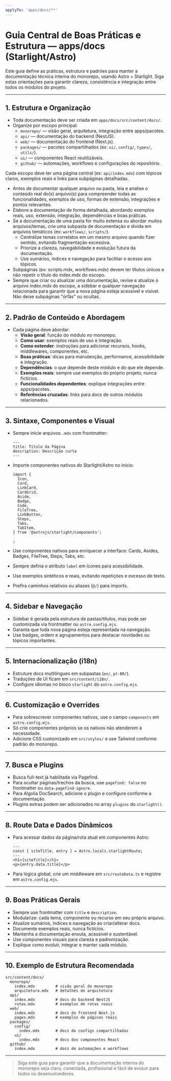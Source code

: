 ```yaml
---
applyTo: 'apps/docs/**'
---
```


# Guia Central de Boas Práticas e Estrutura — apps/docs (Starlight/Astro)

Este guia define as práticas, estrutura e padrões para manter a documentação técnica interna do monorepo, usando Astro + Starlight. Siga estas orientações para garantir clareza, consistência e integração entre todos os módulos do projeto.

---

## 1. Estrutura e Organização

- Toda documentação deve ser criada em `apps/docs/src/content/docs/`.
- Organize por escopo principal:
  - `monorepo/` — visão geral, arquitetura, integração entre apps/pacotes.
  - `api/` — documentação do backend (NestJS).
  - `web/` — documentação do frontend (Next.js).
  - `packages/` — pacotes compartilhados (ex: `ui/`, `config/`, `types/`, `utils/`).
  - `ui/` — componentes React reutilizáveis.
  - `github/` — automações, workflows e configurações do repositório.

Cada escopo deve ter uma página central (ex: `api/index.mdx`) com tópicos claros, exemplos reais e links para subpáginas detalhadas.

- Antes de documentar qualquer arquivo ou pasta, leia e analise o conteúdo real do(s) arquivo(s) para compreender todas as funcionalidades, exemplos de uso, formas de extensão, integrações e pontos relevantes.
- Elabore a documentação de forma detalhada, abordando exemplos reais, uso, extensão, integração, dependências e boas práticas.
- Se a documentação de uma pasta for muito extensa ou abordar muitos arquivos/temas, crie uma subpasta de documentação e divida em arquivos temáticos (ex: `workflows/`, `scripts/`).
  - Centralize temas correlatos em um mesmo arquivo quando fizer sentido, evitando fragmentação excessiva.
  - Priorize a clareza, navegabilidade e evolução futura da documentação.
  - Use sumários, índices e navegação para facilitar o acesso aos tópicos.
- Subpáginas (ex: scripts.mdx, workflows.mdx) devem ter títulos únicos e não repetir o título do index.mdx do escopo.
- Sempre que criar ou atualizar uma documentação, revise e atualize o arquivo index.mdx do escopo, a sidebar e qualquer navegação relacionada para garantir que a nova página esteja acessível e visível. Não deixe subpáginas "órfãs" ou ocultas.

---

## 2. Padrão de Conteúdo e Abordagem

- Cada página deve abordar:
  - **Visão geral**: função do módulo no monorepo.
  - **Como usar**: exemplos reais de uso e integração.
  - **Como estender**: instruções para adicionar recursos, hooks, middlewares, componentes, etc.
  - **Boas práticas**: dicas para manutenção, performance, acessibilidade e integração.
  - **Dependências**: o que depende deste módulo e do que ele depende.
  - **Exemplos reais**: sempre use exemplos do próprio projeto, nunca fictícios.
  - **Funcionalidades dependentes**: explique integrações entre apps/pacotes.
  - **Referências cruzadas**: links para docs de outros módulos relacionados.

---

## 3. Sintaxe, Componentes e Visual

- Sempre inicie arquivos `.mdx` com frontmatter:
  ```mdx
  ---
  title: Título da Página
  description: Descrição curta
  ---
  ```
- Importe componentes nativos do Starlight/Astro no início:

  ```mdx
  import {
    Icon,
    Card,
    LinkCard,
    CardGrid,
    Aside,
    Badge,
    Code,
    FileTree,
    LinkButton,
    Steps,
    Tabs,
    TabItem,
  } from '@astrojs/starlight/components';

  ;
  ```

- Use componentes nativos para enriquecer a interface: Cards, Asides, Badges, FileTree, Steps, Tabs, etc.
- Sempre defina o atributo `label` em ícones para acessibilidade.
- Use exemplos sintéticos e reais, evitando repetições e excesso de texto.
- Prefira caminhos relativos ou aliases (`@/`) para imports.

---

## 4. Sidebar e Navegação

- Sidebar é gerada pela estrutura de pastas/títulos, mas pode ser customizada via frontmatter ou `astro.config.mjs`.
- Garanta que toda nova página esteja representada na navegação.
- Use badges, ordem e agrupamentos para destacar novidades ou tópicos importantes.

---

## 5. Internacionalização (i18n)

- Estruture docs multilíngues em subpastas (`en/`, `pt-BR/`).
- Traduções de UI ficam em `src/content/i18n/`.
- Configure idiomas no bloco `starlight` do `astro.config.mjs`.

---

## 6. Customização e Overrides

- Para sobrescrever componentes nativos, use o campo `components` em `astro.config.mjs`.
- Só crie componentes próprios se os nativos não atenderem à necessidade.
- Adicione CSS customizado em `src/styles/` e use Tailwind conforme padrão do monorepo.

---

## 7. Busca e Plugins

- Busca full-text já habilitada via Pagefind.
- Para ocultar páginas/trechos da busca, use `pagefind: false` no frontmatter ou `data-pagefind-ignore`.
- Para Algolia DocSearch, adicione o plugin e configure conforme a documentação.
- Plugins extras podem ser adicionados no array `plugins` do `starlight()`.

---

## 8. Route Data e Dados Dinâmicos

- Para acessar dados da página/rota atual em componentes Astro:
  ```astro
  ---
  const { siteTitle, entry } = Astro.locals.starlightRoute;
  ---
  <h1>{siteTitle}</h1>
  <p>{entry.data.title}</p>
  ```
- Para lógica global, crie um middleware em `src/routeData.ts` e registre em `astro.config.mjs`.

---

## 9. Boas Práticas Gerais

- Sempre use frontmatter com `title` e `description`.
- Modularize: cada tema, componente ou recurso em seu próprio arquivo.
- Atualize sumários, índices e navegação ao criar/alterar docs.
- Documente exemplos reais, nunca fictícios.
- Mantenha a documentação enxuta, acessível e sustentável.
- Use componentes visuais para clareza e padronização.
- Explique como evoluir, integrar e manter cada módulo.

---

## 10. Exemplo de Estrutura Recomendada

```
src/content/docs/
  monorepo/
    index.mdx         # visão geral do monorepo
    arquitetura.mdx   # detalhes de arquitetura
  api/
    index.mdx         # docs do backend NestJS
    rotas.mdx         # exemplos de rotas reais
  web/
    index.mdx         # docs do frontend Next.js
    pages.mdx         # exemplos de páginas reais
  packages/
    config/
      index.mdx       # docs de configs compartilhadas
    ui/
      index.mdx       # docs dos componentes React
  github/
    index.mdx         # docs de automações e workflows
```

---

> Siga este guia para garantir que a documentação interna do monorepo seja clara, conectada, profissional e fácil de evoluir para todos os desenvolvedores.
